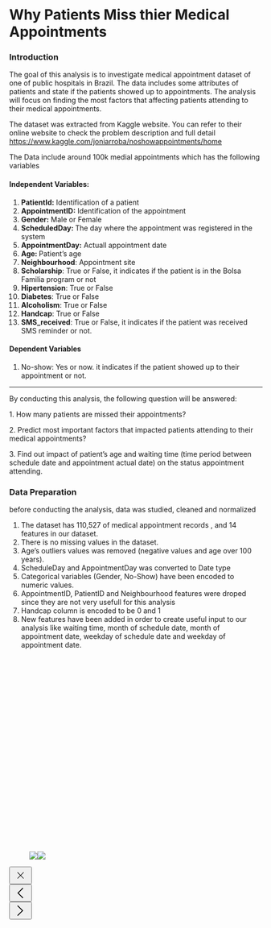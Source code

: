 <div class="section-content"><div class="section-inner sectionLayout--insetColumn"><h1 name="41d6" id="41d6" class="graf graf--h3 graf--leading graf--title">Why Patients Miss thier Medical Appointments</h1><h3 name="42d1" id="42d1" class="graf graf--h3 graf-after--h3">Introduction</h3><p name="fc78" id="fc78" class="graf graf--p graf-after--h3">The goal of this analysis is to investigate medical appointment dataset of one of public hospitals in Brazil. The data includes some attributes of patients and state if the patients showed up to appointments. The analysis will focus on finding the most factors that affecting patients attending to their medical appointments.</p><p name="fb0a" id="fb0a" class="graf graf--p graf-after--p">The dataset was extracted from Kaggle website. You can refer to their online website to check the problem description and full detail <a href="https://www.kaggle.com/joniarroba/noshowappointments/home" data-href="https://www.kaggle.com/joniarroba/noshowappointments/home" class="markup--anchor markup--p-anchor" rel="nofollow noopener" target="_blank">https://www.kaggle.com/joniarroba/noshowappointments/home</a></p><p name="8897" id="8897" class="graf graf--p graf-after--p">The Data include around 100k medial appointments which has the following variables</p><h4 name="ca6b" id="ca6b" class="graf graf--h4 graf-after--p">Independent Variables:</h4><ol class="postList"><li name="d752" id="d752" class="graf graf--li graf-after--h4"><strong class="markup--strong markup--li-strong">PatientId:</strong> Identification of a patient</li><li name="fb94" id="fb94" class="graf graf--li graf-after--li"><strong class="markup--strong markup--li-strong">AppointmentID:</strong> Identification of the appointment</li><li name="9423" id="9423" class="graf graf--li graf-after--li"><strong class="markup--strong markup--li-strong">Gender:</strong> Male or Female</li><li name="9ab8" id="9ab8" class="graf graf--li graf-after--li"><strong class="markup--strong markup--li-strong">ScheduledDay: </strong>The day where the appointment was registered in the system</li><li name="257c" id="257c" class="graf graf--li graf-after--li"><strong class="markup--strong markup--li-strong">AppointmentDay:</strong> Actuall appointment date</li><li name="54b0" id="54b0" class="graf graf--li graf-after--li"><strong class="markup--strong markup--li-strong">Age: </strong>Patient’s age</li><li name="7518" id="7518" class="graf graf--li graf-after--li"><strong class="markup--strong markup--li-strong">Neighbourhood</strong>: Appointment site</li><li name="838f" id="838f" class="graf graf--li graf-after--li"><strong class="markup--strong markup--li-strong">Scholarship</strong>: True or False, it indicates if the patient is in the Bolsa Familia program or not</li><li name="62a2" id="62a2" class="graf graf--li graf-after--li"><strong class="markup--strong markup--li-strong">Hipertension</strong>: True or False</li><li name="11ca" id="11ca" class="graf graf--li graf-after--li"><strong class="markup--strong markup--li-strong">Diabetes</strong>: True or False</li><li name="e01f" id="e01f" class="graf graf--li graf-after--li"><strong class="markup--strong markup--li-strong">Alcoholism</strong>: True or False</li><li name="7347" id="7347" class="graf graf--li graf-after--li"><strong class="markup--strong markup--li-strong">Handcap</strong>: True or False</li><li name="5b57" id="5b57" class="graf graf--li graf-after--li"><strong class="markup--strong markup--li-strong">SMS_received</strong>: True or False, it indicates if the patient was received SMS reminder or not.</li></ol><h4 name="639f" id="639f" class="graf graf--h4 graf-after--li">Dependent Variables</h4><ol class="postList"><li name="aa2c" id="aa2c" class="graf graf--li graf-after--h4 graf--trailing">No-show: Yes or now. it indicates if the patient showed up to their appointment or not.</li></ol></div></div></section><section name="f593" class="section section--body section--last"><div class="section-divider"><hr class="section-divider"></div><div class="section-content"><div class="section-inner sectionLayout--insetColumn"><p name="c527" id="c527" class="graf graf--p graf--leading">By conducting this analysis, the following question will be answered:</p><p name="e1f2" id="e1f2" class="graf graf--p graf-after--p">1. How many patients are missed their appointments?</p><p name="7c68" id="7c68" class="graf graf--p graf-after--p">2. Predict most important factors that impacted patients attending to their medical appointments?</p><p name="51b9" id="51b9" class="graf graf--p graf-after--p">3. Find out impact of patient’s age and waiting time (time period between schedule date and appointment actual date) on the status appointment attending.</p><h3 name="06a7" id="06a7" class="graf graf--h3 graf-after--p">Data Preparation</h3><p name="c3ef" id="c3ef" class="graf graf--p graf-after--h3">before conducting the analysis, data was studied, cleaned and normalized</p><ol class="postList"><li name="23b8" id="23b8" class="graf graf--li graf-after--p">The dataset has 110,527 of medical appointment records , and 14 features in our dataset.</li><li name="21c9" id="21c9" class="graf graf--li graf-after--li">There is no missing values in the dataset.</li><li name="7a54" id="7a54" class="graf graf--li graf-after--li">Age’s outliers values was removed (negative values and age over 100 years).</li><li name="4244" id="4244" class="graf graf--li graf-after--li">ScheduleDay and AppointmentDay was converted to Date type</li><li name="8a8d" id="8a8d" class="graf graf--li graf-after--li">Categorical variables (Gender, No-Show) have been encoded to numeric values.</li><li name="316d" id="316d" class="graf graf--li graf-after--li">AppointmentID, PatientID and Neighbourhood features were droped since they are not very usefull for this analysis</li><li name="0601" id="0601" class="graf graf--li graf-after--li">Handcap column is encoded to be 0 and 1</li><li name="8e76" id="8e76" class="graf graf--li graf-after--li">New features have been added in order to create useful input to our analysis like waiting time, month of schedule date, month of appointment date, weekday of schedule date and weekday of appointment date.</li></ol><figure name="ec7a" id="ec7a" class="graf graf--figure graf-after--li graf--trailing"><div class="aspectRatioPlaceholder is-locked" style="max-width: 700px; max-height: 640px;"><div class="aspectRatioPlaceholder-fill" style="padding-bottom: 91.4%;"></div><div class="progressiveMedia js-progressiveMedia graf-image" data-image-id="1*FLrHon0WrFvHNWFWLK6rTw.png" data-width="1320" data-height="1206" data-is-featured="true" data-action="zoom" data-action-value="1*FLrHon0WrFvHNWFWLK6rTw.png"><img src="https://cdn-images-1.medium.com/freeze/max/60/1*FLrHon0WrFvHNWFWLK6rTw.png?q=20" crossorigin="anonymous" class="progressiveMedia-thumbnail js-progressiveMedia-thumbnail"><canvas class="progressiveMedia-canvas js-progressiveMedia-canvas"></canvas><img class="progressiveMedia-image js-progressiveMedia-image" data-src="https://cdn-images-1.medium.com/max/1600/1*FLrHon0WrFvHNWFWLK6rTw.png"><noscript class="js-progressiveMedia-inner"><img class="progressiveMedia-noscript js-progressiveMedia-inner" src="https://cdn-images-1.medium.com/max/1600/1*FLrHon0WrFvHNWFWLK6rTw.png"></noscript></div></div></figure></div></div></section></div><footer class="u-paddingTop10"></footer></article></main><div class="drawer u-textAlignCenter js-drawer u-hide"><button class="button button--close button--chromeless u-baseColor--buttonNormal button--withIcon button--withSvgIcon"  data-action="toggle-drawer"><span class="svgIcon svgIcon--removeThin svgIcon--29px"><svg class="svgIcon-use" width="29" height="29" ><path d="M20.13 8.11l-5.61 5.61-5.609-5.61-.801.801 5.61 5.61-5.61 5.61.801.8 5.61-5.609 5.61 5.61.8-.801-5.609-5.61 5.61-5.61" fill-rule="evenodd"/></svg></span></button><div class="drawer-inner u-alignMiddle"><button class="button button--large button--circle button--chromeless u-baseColor--buttonNormal button--withIcon button--withSvgIcon"  title="Show previous tip" aria-label="Show previous tip" data-action="previous-tip"><span class="svgIcon svgIcon--arrowLeft svgIcon--29px"><svg class="svgIcon-use" width="29" height="29" ><path d="M18.663 24.927L8.2 14.463 18.663 4l1.29 1.147-9.316 9.316 9.316 9.317z" fill-rule="evenodd"/></svg></span></button><div class="drawer-content u-alignBlock js-drawerTip"></div><button class="button button--large button--circle button--chromeless u-baseColor--buttonNormal button--withIcon button--withSvgIcon"  title="Show next tip" aria-label="Show next tip" data-action="next-tip"><span class="svgIcon svgIcon--arrowRight svgIcon--29px"><svg class="svgIcon-use" width="29" height="29" ><path d="M9.147 4l10.606 10.463L9.147 24.927 8 23.78l9.317-9.317L8 5.147z" fill-rule="evenodd"/></svg></span></button></div></div></div></div></div><div class="loadingBar"></div><script>// <![CDATA[
window["obvInit"] = function (opt_embedded) {window["obvInit"]["embedded"] = opt_embedded; window["obvInit"]["ready"] = true;}
// ]]></script><script>// <![CDATA[
var GLOBALS = {"audioUrl":"https://d1fcbxp97j4nb2.cloudfront.net","baseUrl":"https://medium.com","buildLabel":"37928-8ae34c8","currentUser":{"userId":"eb6ce26a3846","username":"dana.ajmi","name":"Dana Ajami","email":"dana.ajmi@gmail.com","imageId":"0*HFPqeeYFSItC1wBy.jpg","createdAt":1561114399676,"lastPostCreatedAt":1561115898400,"isVerified":true,"subscriberEmail":"","onboardingStatus":1,"googleAccountId":"104641389758289083419","googleEmail":"dana.ajmi@gmail.com","hasPastMemberships":false,"isEnrolledInHightower":false,"isEligibleForHightower":true,"hightowerLastLockedAt":0,"isWriterProgramEnrolled":true,"isWriterProgramInvited":true,"isWriterProgramOptedOut":false,"writerProgramVersion":5,"writerProgramEnrolledAt":1561114399676,"friendLinkOnboarding":0,"hasAdditionalUnlocks":false,"hasApiAccess":false,"isQuarantined":false,"writerProgramDistributionSettingOptedIn":true},"currentUserHasUnverifiedEmail":false,"isAuthenticated":true,"isCurrentUserVerified":true,"language":"en-us","miroUrl":"https://cdn-images-1.medium.com","moduleUrls":{"base":"https://cdn-static-1.medium.com/_/fp/gen-js/main-base.bundle.smxqqNmcSAOAd_a0B9RMMA.js","common-async":"https://cdn-static-1.medium.com/_/fp/gen-js/main-common-async.bundle.iSRiyTOoTgVeAKH7l9ho0g.js","hightower":"https://cdn-static-1.medium.com/_/fp/gen-js/main-hightower.bundle.SiNoJICA_rJCeZYGa9Aujg.js","home-screens":"https://cdn-static-1.medium.com/_/fp/gen-js/main-home-screens.bundle.VqqMOVV7PBrENTZug2f-zQ.js","misc-screens":"https://cdn-static-1.medium.com/_/fp/gen-js/main-misc-screens.bundle.WunjSdqyVEgQuLT84S382Q.js","notes":"https://cdn-static-1.medium.com/_/fp/gen-js/main-notes.bundle.FnkvPdH0lk7Mz3IjVVURYw.js","payments":"https://cdn-static-1.medium.com/_/fp/gen-js/main-payments.bundle.8CSUkcdP2Czilih7qgATkA.js","posters":"https://cdn-static-1.medium.com/_/fp/gen-js/main-posters.bundle.QHYFwPJwgDCkSGlM5UOK_w.js","power-readers":"https://cdn-static-1.medium.com/_/fp/gen-js/main-power-readers.bundle.2EJQwaQVJ68uP5xTKdoVQA.js","pubs":"https://cdn-static-1.medium.com/_/fp/gen-js/main-pubs.bundle.I9PtPOb0pcARuJQLjrb99Q.js","stats":"https://cdn-static-1.medium.com/_/fp/gen-js/main-stats.bundle.0ZtSWac_aH6zAmzbs5Ef0A.js"},"previewConfig":{"weightThreshold":1,"weightImageParagraph":0.51,"weightIframeParagraph":0.8,"weightTextParagraph":0.08,"weightEmptyParagraph":0,"weightP":0.003,"weightH":0.005,"weightBq":0.003,"minPTextLength":60,"truncateBoundaryChars":20,"detectTitle":true,"detectTitleLevThreshold":0.15},"productName":"Medium","supportsEdit":true,"termsUrl":"//medium.com/policy/9db0094a1e0f","textshotHost":"textshot.medium.com","transactionId":"1561237587818:367f60a93af7","useragent":{"browser":"safari","family":"safari","os":"mac","version":12,"supportsDesktopEdit":true,"supportsInteract":true,"supportsView":true,"isMobile":false,"isTablet":false,"isNative":false,"supportsFileAPI":true,"isTier1":true,"clientVersion":"","unknownParagraphsBad":false,"clientChannel":"","supportsRealScrollEvents":true,"supportsVhUnits":true,"ruinsViewportSections":false,"supportsHtml5Video":true,"supportsMagicUnderlines":true,"isWebView":false,"isFacebookWebView":false,"supportsProgressiveMedia":true,"supportsPromotedPosts":true,"isBot":false,"isNativeIphone":false,"supportsCssVariables":true,"supportsVideoSections":true,"emojiSupportLevel":5,"isSearchBot":false,"isSyndicationBot":false,"isNativeAndroid":false,"isNativeIos":false,"isSeoBot":false,"supportsScrollableMetabar":true},"variants":{"allow_access":true,"allow_signup":true,"allow_test_auth":"disallow","signin_services":"twitter,facebook,google,email,google-fastidv,google-one-tap","signup_services":"twitter,facebook,google,email,google-fastidv,google-one-tap","google_sign_in_android":true,"reengagement_notification_duration":3,"browsable_stream_config_bucket":"curated-topics","enable_dedicated_series_tab_api_ios":true,"enable_post_import":true,"available_monthly_plan":"60e220181034","available_annual_plan":"2c754bcc2995","disable_ios_resume_reading_toast":true,"is_not_medium_subscriber":true,"glyph_font_set":"m2","enable_branding":true,"enable_branding_fonts":true,"max_premium_content_per_user_under_metering":3,"enable_automated_mission_control_triggers":true,"enable_lite_profile":true,"enable_marketing_emails":true,"enable_topic_lifecycle_email":true,"enable_parsely":true,"enable_branch_io":true,"enable_ios_post_stats":true,"enable_lite_topics":true,"enable_lite_stories":true,"redis_read_write_splitting":true,"enable_tipalti_onboarding":true,"enable_international_tax_withholding":true,"enable_international_tax_withholding_documentation":true,"enable_revised_first_partner_program_distro_on_email":true,"enable_annual_renewal_reminder_email":true,"enable_janky_spam_rules":"users,posts","enable_new_collaborative_filtering_data":true,"android_rating_prompt_stories_read_threshold":2,"enable_google_one_tap":true,"enable_email_sign_in_captcha":true,"enable_primary_topic_for_mobile":true,"enable_logged_out_homepage_signup":true,"use_new_admin_topic_backend":true,"enable_quarantine_rules":true,"enable_patronus_on_kubernetes":true,"enable_digest_thirty":true,"pub_sidebar":true,"disable_mobile_featured_chunk":true,"enable_pub_newsletters":true,"enable_may_meter_email_test":true,"enable_pppp_pub_sidebar":true,"enable_draft_in_post_cotent":true,"enable_lite_response_post_header":true,"enable_retrained_ranking_model_digest":true,"enable_retrained_ranking_model_homepage":true,"enable_lite_post_manager_gear_menu":true,"enable_live_user_post_scoring":true,"enable_lite_meter_controller":true,"enable_lite_google_one_tap":true,"enable_pppp_responses_button":true,"enable_lite_post_highlights_view_only":true,"enable_serve_traffic_to_new_rank_service_digest":true,"enable_serve_traffic_to_new_rank_service_hp":true,"enable_serve_traffic_to_new_rank_service_app_highlights":true,"enable_pride_logo":true},"xsrfToken":"7Ngw0mgtKX4P","iosAppId":"828256236","supportEmail":"yourfriends@medium.com","fp":{"/icons/monogram-mask.svg":"https://cdn-static-1.medium.com/_/fp/icons/monogram-mask.KPLCSFEZviQN0jQ7veN2RQ.svg","/icons/favicon-dev-editor.ico":"https://cdn-static-1.medium.com/_/fp/icons/favicon-dev-editor.YKKRxBO8EMvIqhyCwIiJeQ.ico","/icons/favicon-hatch-editor.ico":"https://cdn-static-1.medium.com/_/fp/icons/favicon-hatch-editor.BuEyHIqlyh2s_XEk4Rl32Q.ico","/icons/favicon-medium-editor.ico":"https://cdn-static-1.medium.com/_/fp/icons/favicon-medium-editor.PiakrZWB7Yb80quUVQWM6g.ico"},"authBaseUrl":"https://medium.com","imageUploadSizeMb":25,"isAuthDomainRequest":true,"algoliaApiEndpoint":"https://MQ57UUUQZ2-dsn.algolia.net","algoliaAppId":"MQ57UUUQZ2","algoliaSearchOnlyApiKey":"394474ced050e3911ae2249ecc774921","iosAppStoreUrl":"https://itunes.apple.com/app/medium-everyones-stories/id828256236?pt=698524&mt=8","iosAppLinkBaseUrl":"medium:","algoliaIndexPrefix":"medium_","androidPlayStoreUrl":"https://play.google.com/store/apps/details?id=com.medium.reader","googleClientId":"216296035834-k1k6qe060s2tp2a2jam4ljdcms00sttg.apps.googleusercontent.com","androidPackage":"com.medium.reader","androidPlayStoreMarketScheme":"market://details?id=com.medium.reader","googleAuthUri":"https://accounts.google.com/o/oauth2/auth","androidScheme":"medium","layoutData":{"useDynamicScripts":false,"googleAnalyticsTrackingCode":"UA-24232453-2","jsShivUrl":"https://cdn-static-1.medium.com/_/fp/js/shiv.RI2ePTZ5gFmMgLzG5bEVAA.js","useDynamicCss":false,"faviconUrl":"https://cdn-static-1.medium.com/_/fp/icons/favicon-rebrand-medium.3Y6xpZ-0FSdWDnPM3hSBIA.ico","faviconImageId":"1*8I-HPL0bfoIzGied-dzOvA.png","fontSets":[{"id":8,"url":"https://glyph.medium.com/css/e/sr/latin/e/ssr/latin/e/ssb/latin/m2.css"},{"id":11,"url":"https://glyph.medium.com/css/m2.css"},{"id":9,"url":"https://glyph.medium.com/css/mkt.css"}],"editorFaviconUrl":"https://cdn-static-1.medium.com/_/fp/icons/favicon-rebrand-medium-editor.3Y6xpZ-0FSdWDnPM3hSBIA.ico","glyphUrl":"https://glyph.medium.com"},"authBaseUrlRev":"moc.muidem//:sptth","isDnt":false,"stripePublishableKey":"pk_live_7FReX44VnNIInZwrIIx6ghjl","archiveUploadSizeMb":100,"paymentData":{"currencies":{"1":{"label":"US Dollar","external":"usd"}},"countries":{"1":{"label":"United States of America","external":"US"}},"accountTypes":{"1":{"label":"Individual","external":"individual"},"2":{"label":"Company","external":"company"}}},"previewConfig2":{"weightThreshold":1,"weightImageParagraph":0.05,"raiseImage":true,"enforceHeaderHierarchy":true,"isImageInsetRight":true},"isAmp":false,"iosScheme":"medium","isSwBoot":false,"lightstep":{"accessToken":"ce5be895bef60919541332990ac9fef2","carrier":"{\"ot-tracer-spanid\":\"058917084ada3ec1\",\"ot-tracer-traceid\":\"2f7b56844d1c84ad\",\"ot-tracer-sampled\":\"true\"}","host":"collector-medium.lightstep.com"},"facebook":{"key":"542599432471018","namespace":"medium-com","scope":{"default":["public_profile","email"],"connect":["public_profile","email"],"login":["public_profile","email"],"share":["public_profile","email"]}},"editorsPicksTopicId":"3985d2a191c5","popularOnMediumTopicId":"9d34e48ecf94","memberContentTopicId":"13d7efd82fb2","audioContentTopicId":"3792abbd134","brandedSequenceId":"7d337ddf1941","isDoNotAuth":false,"buggle":{"url":"https://buggle.medium.com","videoUrl":"https://cdn-videos-1.medium.com","audioUrl":"https://cdn-audio-1.medium.com"},"referrerType":1,"isMeteredOut":false,"meterConfig":{"maxUnlockCount":3,"windowLength":"MONTHLY"},"partnerProgramEmail":"partnerprogram@medium.com","userResearchPrompts":[{"promptId":"li_post_page","type":0,"url":"www.calendly.com"},{"promptId":"li_home_page","type":1,"url":"mediumuserfeedback.typeform.com/to/GcFjEO"},{"promptId":"li_profile_page","type":2,"url":"www.calendly.com"}],"recaptchaKey":"6LdAokEUAAAAAC7seICd4vtC8chDb3jIXDQulyUJ","signinWallCustomDomainCollectionIds":["3a8144eabfe3","336d898217ee","61061eb0c96b","138adf9c44c","819cc2aaeee0"],"countryCode":"SA","bypassMeter":false,"branchKey":"key_live_ofxXr2qTrrU9NqURK8ZwEhknBxiI6KBm","paypal":{"clientMode":"production","oneYearGift":{"name":"Medium Membership (1 Year, Digital Gift Code)","description":"Unlimited access to the best and brightest stories on Medium. Gift codes can be redeemed at medium.com/redeem.","price":"50.00","currency":"USD","sku":"membership-gift-1-yr"}},"collectionConfig":{"mediumOwnedAndOperatedCollectionIds":["544c7006046e","bcc38c8f6edf","444d13b52878","8d6b8a439e32","92d2092dc598","1285ba81cada","cb8577c9149e","8ccfed20cbb2","ae2a65f35510"]}}
// ]]></script><script charset="UTF-8" src="https://cdn-static-1.medium.com/_/fp/gen-js/main-base.bundle.smxqqNmcSAOAd_a0B9RMMA.js" async></script><script>// <![CDATA[
window["obvInit"]({"value":{"id":"2aaf78ec0c3f","versionId":"83d1dfd3b496","creatorId":"eb6ce26a3846","creator":{"userId":"eb6ce26a3846","name":"Dana Ajami","username":"dana.ajmi","createdAt":1561114399676,"imageId":"0*HFPqeeYFSItC1wBy.jpg","backgroundImageId":"","bio":"","twitterScreenName":"","facebookAccountId":"","allowNotes":1,"mediumMemberAt":0,"isNsfw":false,"isWriterProgramEnrolled":true,"isQuarantined":false,"type":"User"},"homeCollectionId":"","title":"Why Patients Miss thier Medical Appointments","detectedLanguage":"en","latestVersion":"83d1dfd3b496","latestPublishedVersion":"83d1dfd3b496","hasUnpublishedEdits":false,"latestRev":557,"createdAt":1561115898400,"updatedAt":1561236057818,"acceptedAt":0,"firstPublishedAt":1561236057599,"latestPublishedAt":1561236057599,"vote":false,"experimentalCss":"","displayAuthor":"","content":{"subtitle":"Introduction","caption":"","bodyModel":{"paragraphs":[{"name":"41d6","type":3,"text":"Why Patients Miss thier Medical Appointments","markups":[]},{"name":"42d1","type":3,"text":"Introduction","markups":[]},{"name":"fc78","type":1,"text":"The goal of this analysis is to investigate medical appointment dataset of one of public hospitals in Brazil. The data includes some attributes of patients and state if the patients showed up to appointments. The analysis will focus on finding the most factors that affecting patients attending to their medical appointments.","markups":[]},{"name":"fb0a","type":1,"text":"The dataset was extracted from Kaggle website. You can refer to their online website to check the problem description and full detail https://www.kaggle.com/joniarroba/noshowappointments/home","markups":[{"type":3,"start":134,"end":191,"href":"https://www.kaggle.com/joniarroba/noshowappointments/home","title":"","rel":"","anchorType":0}]},{"name":"8897","type":1,"text":"The Data include around 100k medial appointments which has the following variables","markups":[]},{"name":"ca6b","type":13,"text":"Independent Variables:","markups":[]},{"name":"d752","type":10,"text":"PatientId: Identification of a patient","markups":[{"type":1,"start":0,"end":10}]},{"name":"fb94","type":10,"text":"AppointmentID: Identification of the appointment","markups":[{"type":1,"start":0,"end":14}]},{"name":"9423","type":10,"text":"Gender: Male or Female","markups":[{"type":1,"start":0,"end":7}]},{"name":"9ab8","type":10,"text":"ScheduledDay: The day where the appointment was registered in the system","markups":[{"type":1,"start":0,"end":14}]},{"name":"257c","type":10,"text":"AppointmentDay: Actuall appointment date","markups":[{"type":1,"start":0,"end":15}]},{"name":"54b0","type":10,"text":"Age: Patient’s age","markups":[{"type":1,"start":0,"end":5}]},{"name":"7518","type":10,"text":"Neighbourhood: Appointment site","markups":[{"type":1,"start":0,"end":13}]},{"name":"838f","type":10,"text":"Scholarship: True or False, it indicates if the patient is in the Bolsa Familia program or not","markups":[{"type":1,"start":0,"end":11}]},{"name":"62a2","type":10,"text":"Hipertension: True or False","markups":[{"type":1,"start":0,"end":12}]},{"name":"11ca","type":10,"text":"Diabetes: True or False","markups":[{"type":1,"start":0,"end":8}]},{"name":"e01f","type":10,"text":"Alcoholism: True or False","markups":[{"type":1,"start":0,"end":10}]},{"name":"7347","type":10,"text":"Handcap: True or False","markups":[{"type":1,"start":0,"end":7}]},{"name":"5b57","type":10,"text":"SMS_received: True or False, it indicates if the patient was received SMS reminder or not.","markups":[{"type":1,"start":0,"end":12}]},{"name":"639f","type":13,"text":"Dependent Variables","markups":[]},{"name":"aa2c","type":10,"text":"No-show: Yes or now. it indicates if the patient showed up to their appointment or not.","markups":[]},{"name":"c527","type":1,"text":"By conducting this analysis, the following question will be answered:","markups":[]},{"name":"e1f2","type":1,"text":"1. How many patients are missed their appointments?","markups":[]},{"name":"7c68","type":1,"text":"2. Predict most important factors that impacted patients attending to their medical appointments?","markups":[]},{"name":"51b9","type":1,"text":"3. Find out impact of patient’s age and waiting time (time period between schedule date and appointment

